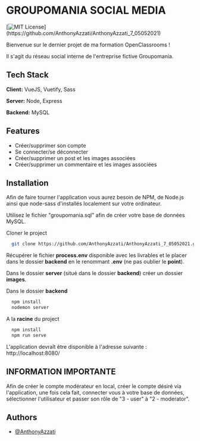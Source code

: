 
# GROUPOMANIA SOCIAL MEDIA
[![MIT License](https://img.shields.io/apm/l/atomic-design-ui.svg?)](https://github.com/AnthonyAzzati/AnthonyAzzati_7_05052021)

Bienvenue sur le dernier projet de ma formation OpenClassrooms !

Il s'agit du réseau social interne de l'entreprise fictive Groupomania.

## Tech Stack

**Client:** VueJS, Vuetify, Sass

**Server:** Node, Express

**Backend:** MySQL

  
## Features

- Créer/supprimer son compte
- Se connecter/se déconnecter
- Créer/supprimer un post et les images associées
- Créer/supprimer un commentaire et les images associées


  
  
## Installation

Afin de faire tourner l'application vous aurez besoin de NPM, de Node.js ainsi que node-sass d'installés localement sur votre ordinateur.

Utilisez le fichier "groupomania.sql" afin de créer votre base de données MySQL.

Cloner le project

```bash
  git clone https://github.com/AnthonyAzzati/AnthonyAzzati_7_05052021.git
```
    
Récupérer le fichier **process.env** disponible avec les livrables et le placer dans le dossier **backend** en le renommant **.env** (ne pas oublier le **point**).

Dans le dossier **server** (situé dans le dossier **backend**) créer un dossier **images**.

Dans le dossier **backend**
```bash
  npm install
  nodemon server
```

A la **racine** du project
```bash
  npm install
  npm run serve
```

L'application devraît être disponible à l'adresse suivante :
http://localhost:8080/

## INFORMATION IMPORTANTE

Afin de créer le compte modérateur en local, créer le compte désiré via l'application, une fois cela fait, connecter vous à votre base de données, sélectionner l'utilisateur et passer son rôle de "3 - user" à "2 - moderator".

## Authors

- [@AnthonyAzzati](https://github.com/AnthonyAzzati/)

  
